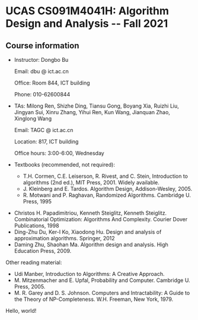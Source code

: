 # UCAS CS091M4041H: Algorithm Design and Analysis -- Fall 2021

## Course information 

- Instructor: Dongbo Bu
   
   Email: dbu @ ict.ac.cn 
   
   Office: Room 844, ICT building 
   
   Phone: 010-62600844 
   
- TAs: Milong Ren, Shizhe Ding, Tiansu Gong, Boyang Xia, Ruizhi Liu, Jingyan Sui, Xinru Zhang, Yihui Ren, Kun Wang, Jianquan Zhao, Xinglong Wang 
   
   Email: TAGC @ ict.ac.cn 
   
   Location: 817, ICT building 
   
   Office hours: 3:00-6:00, Wednesday 
   
- Textbooks (recommended, not required):
  - T.H. Cormen, C.E. Leiserson, R. Rivest, and C. Stein, Introduction to algorithms (2nd ed.), MIT Press, 2001. Widely available.
  - J. Kleinberg and E. Tardos. Algorithm Design, Addison-Wesley, 2005.
  - R. Motwani and P. Raghavan, Randomized Algorithms. Cambridge U. Press, 1995
* Christos H. Papadimitriou, Kenneth Steiglitz, Kenneth Steiglitz. Combinatorial Optimization: Algorithms And Complexity. Courier Dover Publications, 1998
* Ding-Zhu Du, Ker-I Ko, Xiaodong Hu. Design and analysis of approximation algorithms. Springer, 2012
* Daming Zhu, Shaohan Ma. Algorithm design and analysis. High Education Press, 2009.

Other reading material:
* Udi Manber, Introduction to Algorithms: A Creative Approach.
* M. Mitzenmacher and E. Upfal, Probability and Computer. Cambridge U. Press, 2005.
* M. R. Garey and D. S. Johnson. Computers and Intractability: A Guide to the Theory of NP-Completeness. W.H. Freeman, New York, 1979.




Hello, world!

